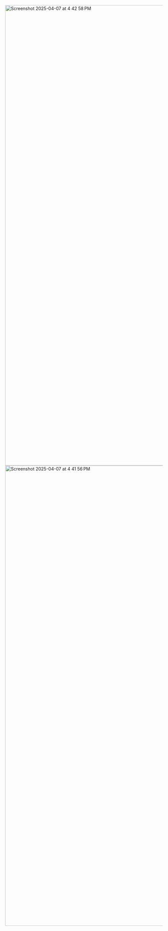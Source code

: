 
<img width="1470" alt="Screenshot 2025-04-07 at 4 42 58 PM" src="https://github.com/user-attachments/assets/07a8404d-d612-4410-a755-96fde0467404" />

<img width="1470" alt="Screenshot 2025-04-07 at 4 41 56 PM" src="https://github.com/user-attachments/assets/80b3829d-5557-43fd-989e-5038581e5e46" />
